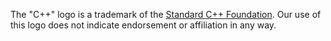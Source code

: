 The "C++" logo is a trademark of the [Standard C++ Foundation](https://isocpp.org).
Our use of this logo does not indicate endorsement or affiliation
in any way.

[1]: https://github.com/isocpp/logos
